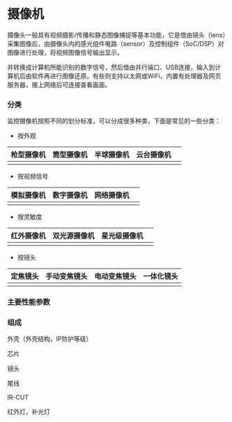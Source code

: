 # 摄像机

摄像头一般具有视频摄影/传播和静态图像捕捉等基本功能，它是借由镜头（lens）采集图像后，由摄像头内的感光组件电路（sensor）及控制组件（SoC/DSP）对图像进行处理，将视频图像信号输出显示。

并转换成计算机所能识别的数字信号，然后借由并行端口、USB连接，输入到计算机后由软件再进行图像还原。有些则支持以太网或WiFi，内置有处理器及网页服务器，接上网络后可连接查看画面。

### 分类

监控摄像机按照不同的划分标准，可以分成很多种类，下面是常见的一些分类：

* 按外观

| 枪型摄像机 | 筒型摄像机 | 半球摄像机 | 云台摄像机 |  |
| :---: | :---: | :---: | :---: | :--- |
|  |  |  |  |  |

* 按视频信号

| 模拟摄像机 | 数字摄像机 | 网络摄像机 |  |
| :---: | :---: | :---: | :--- |
|  |  |  |  |

* 按灵敏度

| 红外摄像机 | 双光源摄像机 | 星光级摄像机 |  |
| :---: | :---: | :---: | :--- |
|  |  |  |  |

* 按镜头

| 定焦镜头 | 手动变焦镜头 | 电动变焦镜头 | 一体化镜头 |
| :---: | :---: | :---: | :---: |
|  |  |  |  |

### 主要性能参数

### 组成

外壳（外壳结构，IP防护等级）

芯片

镜头

尾线

IR-CUT

红外灯，补光灯

